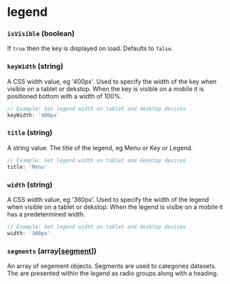 # legend

### `isVisible` (**boolean**)

If `true` then the key is displayed on load. Defaults to `false`.

### `keyWidth` (**string**)

A CSS width value, eg '400px'. Used to specify the width of the key when visible on a tablet or dekstop. When the key is visible on a mobile it is positioned bottom with a width of 100%.

```js
// Example: Set legend width on tablet and desktop devices
keyWidth: '400px'
```

### `title` (**string**)

A string value. The title of the legend, eg Menu or Key or Legend.

```js
// Example: Set legend width on tablet and desktop devices
title: 'Menu'
```

### `width` (**string**)

A CSS width value, eg '360px'. Used to specify the width of the legend when visible on a tablet or dekstop. When the legend is vislbe on a mobile it has a predetermined width.

```js
// Example: Set legend width on tablet and desktop devices
width: '360px'
```

### `segments` (**array[[segment](./api/segment.md)]**)

An array of segement objects. Segments are used to categories datasets. The are presented within the legend as radio groups along with a heading.
